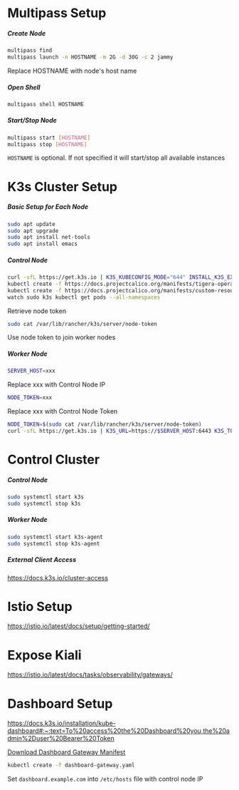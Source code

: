 # Multipass Setup

##### Create Node

```bash
multipass find
multipass launch -n HOSTNAME -m 2G -d 30G -c 2 jammy
```

Replace HOSTNAME with node's host name

##### Open Shell

```bash
multipass shell HOSTNAME
```

##### Start/Stop Node

```bash
multipass start [HOSTNAME]
multipass stop [HOSTNAME]
```

`HOSTNAME` is optional. If not specified it will start/stop all available instances

# K3s Cluster Setup

##### Basic Setup for Each Node

```bash
sudo apt update
sudo apt upgrade
sudo apt install net-tools
sudo apt install emacs
```
##### Control Node

```bash
curl -sfL https://get.k3s.io | K3S_KUBECONFIG_MODE="644" INSTALL_K3S_EXEC="--flannel-backend=none --cluster-cidr=10.10.0.0/16 --disable-network-policy --disable=traefik" sh -
kubectl create -f https://docs.projectcalico.org/manifests/tigera-operator.yaml
kubectl create -f https://docs.projectcalico.org/manifests/custom-resources.yaml
watch sudo k3s kubectl get pods --all-namespaces
```

Retrieve node token

```bash
sudo cat /var/lib/rancher/k3s/server/node-token
```

Use node token to join worker nodes

##### Worker Node

```bash
SERVER_HOST=xxx
```
Replace xxx with Control Node IP

```bash
NODE_TOKEN=xxx
```
Replace xxx with Control Node Token

```bash
NODE_TOKEN=$(sudo cat /var/lib/rancher/k3s/server/node-token)
curl -sfL https://get.k3s.io | K3S_URL=https://$SERVER_HOST:6443 K3S_TOKEN=$NODE_TOKEN sh -
```

# Control Cluster

##### Control Node

```bash
sudo systemctl start k3s
sudo systemctl stop k3s
```

##### Worker Node

```bash
sudo systemctl start k3s-agent
sudo systemctl stop k3s-agent
```

##### External Client Access

https://docs.k3s.io/cluster-access


# Istio Setup

https://istio.io/latest/docs/setup/getting-started/


# Expose Kiali

https://istio.io/latest/docs/tasks/observability/gateways/


# Dashboard Setup

https://docs.k3s.io/installation/kube-dashboard#:~:text=To%20access%20the%20Dashboard%20you,the%20admin%2Duser%20Bearer%20Token

[Download Dashboard Gateway Manifest](file://dashboard-gateway.yaml "Download Dashboard Gateway Manifest")

```bash
kubectl create -f dashboard-gateway.yaml
```

Set `dashboard.example.com` into `/etc/hosts` file with control node IP




